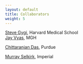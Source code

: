 ```yaml
---
layout: default
title: Collaborators
weight: 5
---
```



[Steve Gygi](https://gygi.med.harvard.edu/index.html/), Harvard Medical School  
[Jay Vyas](http://www2.massgeneral.org/id/labs/vyas/), MGH  

[Chittaranjan Das](http://www.chem.purdue.edu/people/faculty/faculty.asp?itemID=82), Purdue  

[Murray Selkirk](http://www3.imperial.ac.uk/people/m.selkirk), Imperial  
